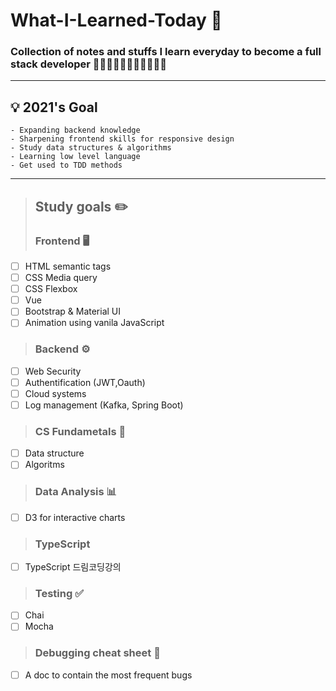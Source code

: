 # What-I-Learned-Today 🌱

### Collection of notes and stuffs I learn everyday to become a full stack developer 🌿👩🏻‍💻👩🏻‍🍳👩🏻‍🌾🌱

---

## 💡 2021's Goal

```
- Expanding backend knowledge
- Sharpening frontend skills for responsive design
- Study data structures & algorithms
- Learning low level language
- Get used to TDD methods
```

---

> ## Study goals ✏️
> ### Frontend 🖥

- [ ] HTML semantic tags
- [ ] CSS Media query
- [ ] CSS Flexbox
- [ ] Vue
- [ ] Bootstrap & Material UI
- [ ] Animation using vanila JavaScript 

> ### Backend ⚙️

- [ ] Web Security
- [ ] Authentification (JWT,Oauth)
- [ ] Cloud systems
- [ ] Log management (Kafka, Spring Boot)

> ### CS Fundametals 🤖

- [ ] Data structure
- [ ] Algoritms

> ### Data Analysis 📊

- [ ] D3 for interactive charts

> ### TypeScript 

- [ ] TypeScript 드림코딩강의 

> ### Testing ✅

- [ ] Chai
- [ ] Mocha

> ### Debugging cheat sheet 🐛

- [ ] A doc to contain the most frequent bugs


